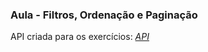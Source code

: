 ### Aula - Filtros, Ordenação e Paginação

<p>API criada para os exercícios: <a href="https://documenter.getpostman.com/view/19294903/UVz1NCYy"><i>API</i></a><p>